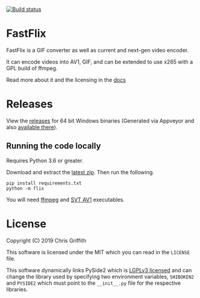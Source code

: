 [![Build status](https://ci.appveyor.com/api/projects/status/208k29cvoq8xwf8j/branch/master?svg=true)](https://ci.appveyor.com/project/cdgriffith/fastflix/branch/master)

# FastFlix

FastFlix is a GIF converter as well as current and next-gen video encoder. 

It can encode videos into AV1, GIF, and can be extended to use x265 with a GPL build of ffmpeg. 

Read more about it and the licensing in the [docs](docs/README.md)

# Releases 

View the [releases](https://github.com/cdgriffith/FastFlix/releases) for 64 bit Windows binaries (Generated via Appveyor and also [available there](https://ci.appveyor.com/project/cdgriffith/fastflix)). 

## Running the code locally

Requires Python 3.6 or greater. 

Download and extract the [latest zip](https://github.com/cdgriffith/FastFlix/archive/master.zip). Then run the following.

```
pip install requirements.txt
python -m flix
```

You will need [ffmpeg](https://www.ffmpeg.org/download.html) and [SVT AV1](https://github.com/OpenVisualCloud/SVT-AV1) executables.

# License

Copyright (C) 2019 Chris Griffith

This software is licensed under the MIT which you can read in the `LICENSE` file.

This software dynamically links PySide2 which is [LGPLv3 licensed](https://doc.qt.io/qt-5/lgpl.html) and can change the 
library used by specifying two environment variables, `SHIBOKEN2` and `PYSIDE2` which must point to the `__init__.py` file for the respective libraries. 

